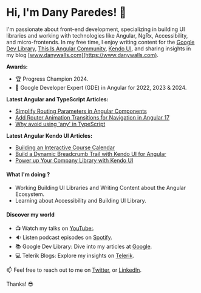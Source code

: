 # Hi, I'm Dany Paredes! 👋

I'm passionate about front-end development, specializing in building UI libraries and working with technologies like Angular, NgRx, Accessibility, and micro-frontends. In my free time, I enjoy writing content for the
[Google Dev Library](https://devlibrary.withgoogle.com/authors/danywalls), [This Is Angular Community](https://dev.to/this-is-angular), [Kendo UI](https://www.telerik.com/blogs/author/dany-paredes), and sharing insights in my blog [www.danywalls.com](https://www.danywalls.com).

**Awards:**

- 🏆 Progress Champion 2024.
- 🏅 Google Developer Expert (GDE) in Angular for 2022, 2023 & 2024.

**Latest Angular and TypeScript Articles:**
- [Simplify Routing Parameters in Angular Components](https://www.danywalls.com/input-binding-and-router-withcomponentinputbinding-in-angular)
- [Add Router Animation Transitions for Navigation in Angular 17](https://www.danywalls.com/add-router-animation-transitions-for-navigation-in-angular-17)
- [Why avoid using 'any' in TypeScript](https://www.danywalls.com/why-avoid-using-any-in-typescript)

**Latest Angular Kendo UI Articles:**
- [Building an Interactive Course Calendar](https://www.telerik.com/blogs/angular-17-kendo-ui-scheduler-building-interactive-course-calendar)
- [Build a Dynamic Breadcrumb Trail with Kendo UI for Angular](https://www.telerik.com/blogs/build-dynamic-breadcrumb-trail-kendo-ui-angular)
- [Power up Your Company Library with Kendo UI](https://www.telerik.com/blogs/angular-component-library-part-3-power-company-library-kendo-ui)

#### What I'm doing ?
- Working Building UI Libraries and Writing Content about the Angular Ecosystem.
- Learning about Accessibility and Building UI Library.

#### Discover my world

- 📺 Watch my talks on [YouTube:](https://www.youtube.com/playlist?list=PLSN12WC62reR2HtUXw0VZh5AJp0oU9gVG).
- 🔉 Listen podcast episodes on [Spotify](https://open.spotify.com/playlist/7MBJoVkaqJxUyRXEHK43Li).
- 📚 Google Dev Library: Dive into my articles at [Google](https://devlibrary.withgoogle.com/authors/danywalls).
- 💻 Telerik Blogs: Explore my insights on [Telerik](https://www.telerik.com/blogs/author/dany-paredes).

📫 Feel free to reach out to me on [Twitter](https://twitter.com/danywalls), or [LinkedIn](https://www.linkedin.com/in/danywalls/).

Thanks! 😎
